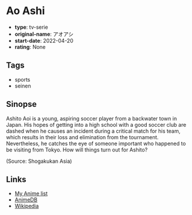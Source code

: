 # Ao Ashi

-   **type**: tv-serie
-   **original-name**: アオアシ
-   **start-date**: 2022-04-20
-   **rating**: None

## Tags

-   sports
-   seinen

## Sinopse

Ashito Aoi is a young, aspiring soccer player from a backwater town in Japan. His hopes of getting into a high school with a good soccer club are dashed when he causes an incident during a critical match for his team, which results in their loss and elimination from the tournament. Nevertheless, he catches the eye of someone important who happened to be visiting from Tokyo. How will things turn out for Ashito?

(Source: Shogakukan Asia)

## Links

-   [My Anime list](https://myanimelist.net/anime/49052/Ao_Ashi)
-   [AnimeDB](http://anidb.info/perl-bin/animedb.pl?show=anime&aid=16358)
-   [Wikipedia](https://en.wikipedia.org/wiki/Aoashi#Anime)
